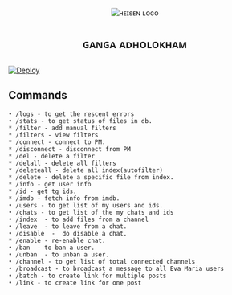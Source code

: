 <p align="center">
  <img src="https://telegra.ph/file/a774e6d1169b0672a5db9.jpg" alt="ʜᴇɪsᴇɴ ʟᴏɢᴏ">
</p>
<h1 align="center">
  <b>ᴳᴬᴺᴳᴬ ᴬᴰᴴᴼᴸᴼᴷᴴᴬᴹ</b>
</h1>


[![Deploy](https://www.herokucdn.com/deploy/button.svg)](https://heroku.com/deploy?template=https://github.com/AkhilBroTG/Akhilkrishnan121)

## Commands
```
• /logs - to get the rescent errors
• /stats - to get status of files in db.
* /filter - add manual filters
* /filters - view filters
* /connect - connect to PM.
* /disconnect - disconnect from PM
* /del - delete a filter
* /delall - delete all filters
* /deleteall - delete all index(autofilter)
* /delete - delete a specific file from index.
* /info - get user info
* /id - get tg ids.
* /imdb - fetch info from imdb.
• /users - to get list of my users and ids.
• /chats - to get list of the my chats and ids 
• /index  - to add files from a channel
• /leave  - to leave from a chat.
• /disable  -  do disable a chat.
* /enable - re-enable chat.
• /ban  - to ban a user.
• /unban  - to unban a user.
• /channel - to get list of total connected channels
• /broadcast - to broadcast a message to all Eva Maria users
• /batch - to create link for multiple posts
• /link - to create link for one post
```
